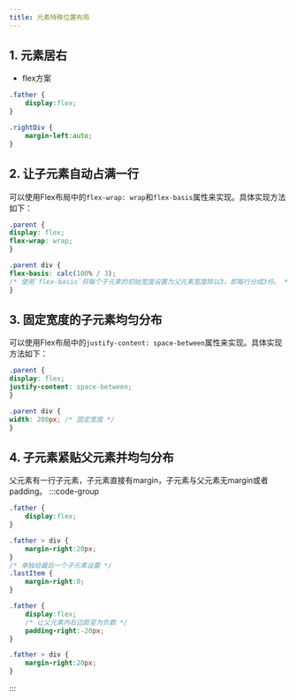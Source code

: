 ```yaml
---
title: 元素特殊位置布局
---
```

## 1. 元素居右
* flex方案
```css
.father {
    display:flex;
}

.rightDiv {
    margin-left:auto;
}
```

## 2. 让子元素自动占满一行
可以使用Flex布局中的`flex-wrap: wrap`和`flex-basis`属性来实现。具体实现方法如下：
```css
.parent {
display: flex;
flex-wrap: wrap;
}

.parent div {
flex-basis: calc(100% / 3); 
/* 使用`flex-basis`将每个子元素的初始宽度设置为父元素宽度除以3，即每行分成3份。 */
}
```
## 3. 固定宽度的子元素均匀分布
可以使用Flex布局中的`justify-content: space-between`属性来实现。具体实现方法如下：

```css
.parent {
display: flex;
justify-content: space-between;
}

.parent div {
width: 200px; /* 固定宽度 */
}
```
## 4. 子元素紧贴父元素并均匀分布
父元素有一行子元素，子元素直接有margin，子元素与父元素无margin或者padding。
:::code-group
```css [一行子元素]
.father {
    display:flex;
}

.father > div {
    margin-right:20px;
}
/* 单独给最后一个子元素设置 */
.lastItem { 
    margin-right:0;
}
```
```css [多行子元素]
.father {
    display:flex;
    /* 让父元素内右边距变为负数 */
    padding-right:-20px;
}

.father > div {
    margin-right:20px;
}
```
:::


